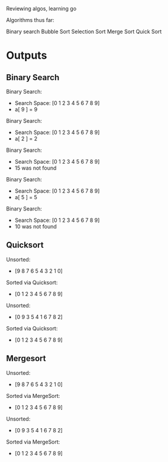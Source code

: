 Reviewing algos, learning go

Algorithms thus far:

Binary search
Bubble Sort
Selection Sort
Merge Sort
Quick Sort

Outputs
====================

Binary Search
---------------------

Binary Search:
* Search Space:  [0 1 2 3 4 5 6 7 8 9]
* a[ 9 ] =  9

Binary Search:
* Search Space:  [0 1 2 3 4 5 6 7 8 9]
* a[ 2 ] =  2

Binary Search:
* Search Space:  [0 1 2 3 4 5 6 7 8 9]
* 15 was not found

Binary Search:
* Search Space:  [0 1 2 3 4 5 6 7 8 9]
* a[ 5 ] =  5

Binary Search:
* Search Space:  [0 1 2 3 4 5 6 7 8 9]
* 10 was not found

Quicksort
---------------------

Unsorted: 
* [9 8 7 6 5 4 3 2 1 0]

Sorted via Quicksort: 
* [0 1 2 3 4 5 6 7 8 9]

Unsorted: 
* [0 9 3 5 4 1 6 7 8 2]

Sorted via Quicksort: 
* [0 1 2 3 4 5 6 7 8 9]

Mergesort
---------------------

Unsorted: 
* [9 8 7 6 5 4 3 2 1 0]

Sorted via MergeSort: 
* [0 1 2 3 4 5 6 7 8 9]

Unsorted: 
* [0 9 3 5 4 1 6 7 8 2]

Sorted via MergeSort: 
* [0 1 2 3 4 5 6 7 8 9]
